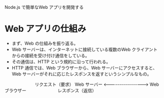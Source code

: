 Node.js で簡単なWeb アプリを開発する

# Web アプリの仕組み
- まず、Web の仕組みを振り返る。
- Web サーバーは、インターネットに接続している複数のWeb クライアントからの接続を受け付け通信をしている。
- その通信は、HTTP という規約に沿って行われる。
- HTTP 通信では、Web ブラウザーから、Web サーバーにアクセスすると、Web サーバーがそれに応じたレスポンスを返すというシンプルなもの。

　　　　　　　リクエスト（要求）
Web サーバー <-----------------> Web ブラウザー
　　　　　　　レスポンス（返信）
